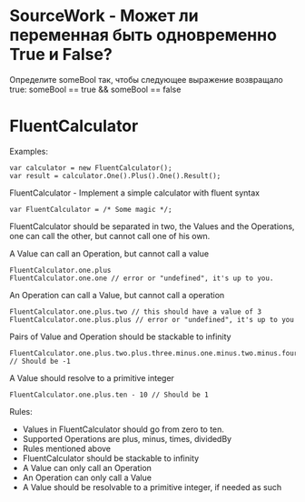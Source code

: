 # SourceWork - Может ли переменная быть одновременно True и False?
Определите someBool так, чтобы следующее выражение возвращало true:
someBool == true && someBool == false

# FluentCalculator

Examples:

```
var calculator = new FluentCalculator();
var result = calculator.One().Plus().One().Result();
```

FluentCalculator - Implement a simple calculator with fluent syntax

```
var FluentCalculator = /* Some magic */;
```

FluentCalculator should be separated in two, the Values and the Operations, one can call the other, but cannot call one of his own.

A Value can call an Operation, but cannot call a value

```
FluentCalculator.one.plus
FluentCalculator.one.one // error or "undefined", it's up to you.
```

An Operation can call a Value, but cannot call a operation

```
FluentCalculator.one.plus.two // this should have a value of 3
FluentCalculator.one.plus.plus // error or "undefined", it's up to you
```

Pairs of Value and Operation should be stackable to infinity

```
FluentCalculator.one.plus.two.plus.three.minus.one.minus.two.minus.four // Should be -1
```

A Value should resolve to a primitive integer

```
FluentCalculator.one.plus.ten - 10 // Should be 1
```

Rules:

* Values in FluentCalculator should go from zero to ten.
* Supported Operations are plus, minus, times, dividedBy
* Rules mentioned above
* FluentCalculator should be stackable to infinity
* A Value can only call an Operation
* An Operation can only call a Value
* A Value should be resolvable to a primitive integer, if needed as such


